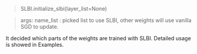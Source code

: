 > SLBI.initialize_slbi(layer_list=None)

> args:   name_list : picked list to use SLBI, other weights will use vanilla SGD to update. 

It decided which parts of the weights are trained with SLBI. Detailed usage is showed in Examples.